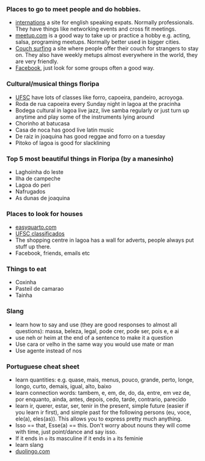 ### Places to go to meet people and do hobbies.
- [internations](http://www.internations.org/brazil-expats) a site for english speaking expats. Normally professionals. They have things like networking events and cross fit meetings.
- [meetup.com](http://www.meetup.com/) is a good way to take up or practice a hobby e.g. acting, salsa, programing meetups. Normally better used in bigger cities.
- [Couch surfing](https://www.couchsurfing.org/) a site where people offer their couch for strangers to stay on. They also have weekly metups almost everywhere in the world, they are very friendly.
- [Facebook](//facebook.com), just look for some groups often a good way.

### Cultural/musical things floripa
- [UFSC](http://antiga.ufsc.br/agecom/index.php?secao=arq&id=16674) have lots of classes like forro, capoeira, pandeiro, acroyoga.
- Roda de rua capoeira every Sunday night in lagoa at the pracinha
- Bodega cultural in lagoa live jazz, live samba regularly or just turn up anytime and play some of the instruments lying around
- Chorinho at batucasa
- Casa de noca has good live latin music
- De raiz in joaquina has good reggae and forro on a tuesday
- Pitoko of lagoa is good for slacklining

### Top 5 most beautiful things in Floripa (by a manesinho)
- Laghoinha do leste
- Ilha de campeche
- Lagoa do peri
- Nafrugados
- As dunas de joaquina

### Places to look for houses
- [easyquarto.com](http://easyquarto.com)
- [UFSC classificados](http://classificados.inf.ufsc.br/index.php?catid=75)
- The shopping centre in lagoa has a wall for adverts, people always put stuff up there.
- Facebook, friends, emails etc

### Things to eat
- Coxinha
- Pasteil de camarao
- Tainha

### Slang
- learn how to say and use (they are good responses to almost all questions): massa, beleza, legal, pode crer, pode ser, pois e, e ai
- use neh or heim at the end of a sentence to make it a question
- Use cara or velho in the same way you would use mate or man
- Use agente instead of nos

### Portuguese cheat sheet
- learn quantities: e.g. quase, mais, menus, pouco, grande, perto, longe, longo, curto, demais, igual, alto, baixo
- learn connection words: tambem, e, em, de, do, da, entre, em vez de, por enquanto, ainda, antes, depois, cedo, tarde, contrario, parecido
- learn ir, querer, estar, ser, tenir in the present, simple future (easier if you learn ir first), and simple past for the following persons (eu, voce, ele(a), eles(as)). This allows you to express pretty much anything.
- Isso == that, Esse(a) == this. Don't worry about nouns they will come with time, just point/dance and say isso.
- If it ends in `o` its masculine if it ends in `a` its feminie 
- learn slang
- [duolingo.com](http://duolingo.com)